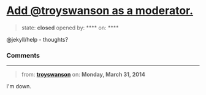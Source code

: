 # [Add @troyswanson as a moderator.](https://github.com/jekyll/jekyll-help/pull/2)

> state: **closed** opened by: **** on: ****

@jekyll/help - thoughts?

### Comments

---
> from: [**troyswanson**](https://github.com/jekyll/jekyll-help/pull/2#issuecomment-39096073) on: **Monday, March 31, 2014**

I&#x27;m down.

